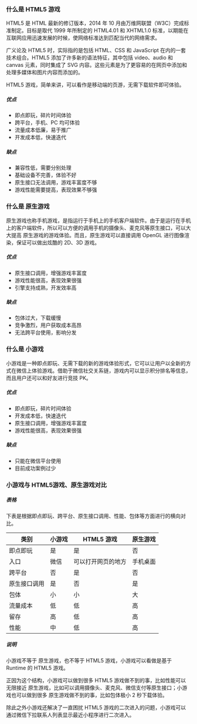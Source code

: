 ﻿
### 什么是 HTML5 游戏

HTML5 是 HTML 最新的修订版本，2014 年 10 月由万维网联盟（W3C）完成标准制定。目标是取代 1999 年所制定的 HTML4.01 和 XHTML1.0 标准，以期能在互联网应用迅速发展的时候，使网络标准达到匹配当代的网络需求。

广义论及 HTML5 时，实际指的是包括 HTML、CSS 和 JavaScript 在内的一套技术组合。HTML5 添加了许多新的语法特征，其中包括 video、audio 和 canvas 元素，同时集成了 SVG 内容。这些元素是为了更容易的在网页中添加和处理多媒体和图片内容而添加的。

HTML5 游戏，简单来讲，可以看作是移动端的页游，无需下载软件即可体验。

##### 优点

* 即点即玩，碎片时间体验
* 跨平台，手机、PC 均可体验
* 流量成本低廉，易于推广
* 开发成本低，快速迭代

##### 缺点

* 兼容性低，需要分别处理
* 基础设备不完善，体验不好
* 原生接口无法调用，游戏丰富度不够
* 游戏性能需要提高，表现效果不够强


### 什么是 原生游戏

原生游戏也称手机游戏，是指运行于手机上的手机客户端软件。由于是运行在手机上的客户端软件，所以可以方便的调用手机的摄像头、麦克风等原生接口，可以大大提高 原生游戏的游戏体验。而且，原生游戏可以直接调用 OpenGL 进行图像渲染，保证可以做出炫酷的 2D、3D 游戏。

##### 优点

* 原生接口调用，增强游戏丰富度
* 游戏性能很高，表现效果很强
* 引擎支持成熟，开发效率高

##### 缺点

* 包体过大，下载缓慢
* 竞争激烈，用户获取成本高昂
* 无法跨平台使用，影响分发


### 什么是 小游戏

小游戏是一种即点即玩、无需下载的新的游戏体验形式，它可以让用户以全新的方式在微信上体验游戏。借助于微信社交关系链，游戏内可以显示积分排名等信息，而且用户还可以和好友进行竞技 PK。

##### 优点

* 即点即玩，碎片时间体验
* 开发成本低，快速迭代
* 原生接口调用，增强游戏丰富度
* 游戏性能很高，表现效果很强

##### 缺点

* 只能在微信平台使用
* 目前成功案例过少


### 小游戏与 HTML5游戏、原生游戏对比

##### 表格

下表是根据即点即玩、跨平台、原生接口调用、性能、包体等方面进行的横向对比。

|类别|小游戏|HTML5 游戏|原生游戏|
|--|--|--|--|
|即点即玩|是|是|否|
|入口|微信|可以打开网页的地方|手机桌面|
|跨平台|否|是|否|
|原生接口调用|是|否|是|
|包体|小|小|大|
|流量成本|低|低|高|
|留存|高|低|高|
|性能|中|低|高|


##### 说明

小游戏不等于 原生游戏，也不等于 HTML5 游戏，小游戏可以看做是基于 Runtime 的 HTML5 游戏。

正因为这个结构，小游戏可以做到很多 HTML5 游戏做不到的事，比如性能可以无限接近 原生游戏，比如可以调用摄像头、麦克风、微信支付等原生接口；小游戏也可以做到很多 原生游戏做不到的事，比如包体极小 2 秒下载体验。

除此之外小游戏还解决了一直困扰 HTML5 游戏的二次进入的问题，小游戏可以通过微信下拉联系人列表显示最近小程序进行二次进入。
